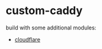 # custom-caddy

build with some additional modules:
+ [cloudflare](https://github.com/caddy-dns/cloudflare)
